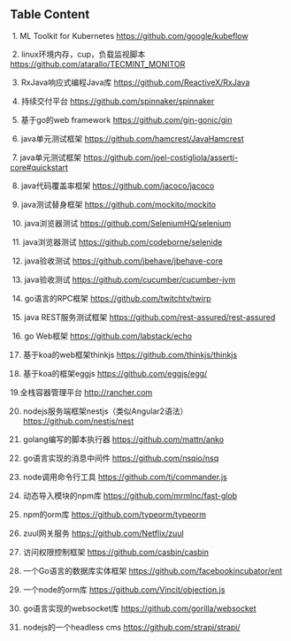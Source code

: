 ## Table Content
  1. ML Toolkit for Kubernetes
  https://github.com/google/kubeflow
  
  2. linux环境内存，cup，负载监视脚本
  https://github.com/atarallo/TECMINT_MONITOR
  
  3. RxJava响应式编程Java库
  https://github.com/ReactiveX/RxJava
  
  4. 持续交付平台
  https://github.com/spinnaker/spinnaker
  
  5. 基于go的web framework
  https://github.com/gin-gonic/gin
  
  6. java单元测试框架
  https://github.com/hamcrest/JavaHamcrest
  
  7. java单元测试框架
  https://github.com/joel-costigliola/assertj-core#quickstart
  
  8. java代码覆盖率框架
  https://github.com/jacoco/jacoco
  
  9. java测试替身框架
  https://github.com/mockito/mockito
  
  10. java浏览器测试
  https://github.com/SeleniumHQ/selenium
  
  11. java浏览器测试
  https://github.com/codeborne/selenide
  
  12. java验收测试
  https://github.com/jbehave/jbehave-core
  
  13. java验收测试
  https://github.com/cucumber/cucumber-jvm
  
  14. go语言的RPC框架
  https://github.com/twitchtv/twirp
  
  15. java REST服务测试框架
  https://github.com/rest-assured/rest-assured
  
  16. go Web框架
  https://github.com/labstack/echo

 17. 基于koa的web框架thinkjs
 https://github.com/thinkjs/thinkjs
 
 18. 基于koa的框架eggjs
 https://github.com/eggjs/egg/

 19.全栈容器管理平台
 http://rancher.com
 
 20. nodejs服务端框架nestjs（类似Angular2语法）
 https://github.com/nestjs/nest
 
 21. golang编写的脚本执行器
 https://github.com/mattn/anko
 
 22. go语言实现的消息中间件
 https://github.com/nsqio/nsq

23. node调用命令行工具
https://github.com/tj/commander.js

24. 动态导入模块的npm库
https://github.com/mrmlnc/fast-glob

25. npm的orm库
https://github.com/typeorm/typeorm

26. zuul网关服务
https://github.com/Netflix/zuul

27. 访问权限控制框架
https://github.com/casbin/casbin

28. 一个Go语言的数据库实体框架
https://github.com/facebookincubator/ent

29. 一个node的orm库
https://github.com/Vincit/objection.js

30. go语言实现的websocket库
https://github.com/gorilla/websocket

31. nodejs的一个headless cms
https://github.com/strapi/strapi/
